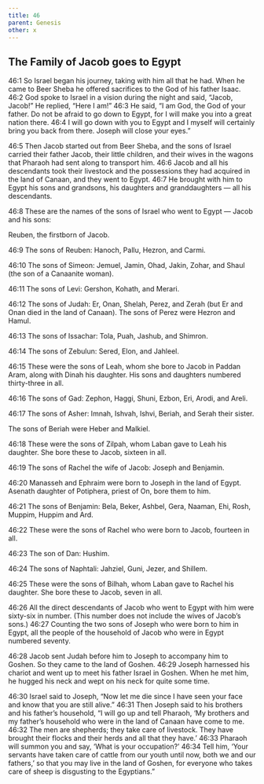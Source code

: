 ```yaml
---
title: 46
parent: Genesis
other: x
---
```


## The Family of Jacob goes to Egypt

<a name="46:1">46:1</a> So Israel began his journey, taking with him all that he had. When he came to Beer Sheba he offered sacrifices to the God of his father Isaac. <a name="46:2">46:2</a> God spoke to Israel in a vision during the night and said, “Jacob, Jacob!” He replied, “Here I am!” <a name="46:3">46:3</a> He said, “I am God, the God of your father. Do not be afraid to go down to Egypt, for I will make you into a great nation there. <a name="46:4">46:4</a> I will go down with you to Egypt and I myself will certainly bring you back from there. Joseph will close your eyes.”

<a name="46:5">46:5</a> Then Jacob started out from Beer Sheba, and the sons of Israel carried their father Jacob, their little children, and their wives in the wagons that Pharaoh had sent along to transport him. <a name="46:6">46:6</a> Jacob and all his descendants took their livestock and the possessions they had acquired in the land of Canaan, and they went to Egypt. <a name="46:7">46:7</a> He brought with him to Egypt his sons and grandsons, his daughters and granddaughters — all his descendants.

<a name="46:8">46:8</a> These are the names of the sons of Israel who went to Egypt — Jacob and his sons:

Reuben, the firstborn of Jacob.

<a name="46:9">46:9</a> The sons of Reuben: Hanoch, Pallu, Hezron, and Carmi.

<a name="46:10">46:10</a> The sons of Simeon: Jemuel, Jamin, Ohad, Jakin, Zohar, and Shaul (the son of a Canaanite woman).

<a name="46:11">46:11</a> The sons of Levi: Gershon, Kohath, and Merari.

<a name="46:12">46:12</a> The sons of Judah: Er, Onan, Shelah, Perez, and Zerah (but Er and Onan died in the land of Canaan). The sons of Perez were Hezron and Hamul. 

<a name="46:13">46:13</a> The sons of Issachar: Tola, Puah, Jashub, and Shimron.

<a name="46:14">46:14</a> The sons of Zebulun: Sered, Elon, and Jahleel.

<a name="46:15">46:15</a> These were the sons of Leah, whom she bore to Jacob in Paddan Aram, along with Dinah his daughter. His sons and daughters numbered thirty-three in all.

<a name="46:16">46:16</a> The sons of Gad: Zephon, Haggi, Shuni, Ezbon, Eri, Arodi, and Areli.

<a name="46:17">46:17</a> The sons of Asher: Imnah, Ishvah, Ishvi, Beriah, and Serah their sister.

The sons of Beriah were Heber and Malkiel.

<a name="46:18">46:18</a> These were the sons of Zilpah, whom Laban gave to Leah his daughter. She bore these to Jacob, sixteen in all.

<a name="46:19">46:19</a> The sons of Rachel the wife of Jacob:   Joseph and Benjamin.

<a name="46:20">46:20</a> Manasseh and Ephraim were born to Joseph in the land of Egypt. Asenath daughter of Potiphera, priest of On, bore them to him.

<a name="46:21">46:21</a> The sons of Benjamin: Bela, Beker, Ashbel, Gera, Naaman, Ehi, Rosh, Muppim, Huppim and Ard.

<a name="46:22">46:22</a> These were the sons of Rachel who were born to Jacob, fourteen in all.

<a name="46:23">46:23</a> The son of Dan: Hushim.

<a name="46:24">46:24</a> The sons of Naphtali: Jahziel, Guni, Jezer, and Shillem.

<a name="46:25">46:25</a> These were the sons of Bilhah, whom Laban gave to Rachel his daughter. She bore these to Jacob, seven in all.

<a name="46:26">46:26</a> All the direct descendants of Jacob who went to Egypt with him were sixty-six in number. (This number does not include the wives of Jacob’s sons.) <a name="46:27">46:27</a> Counting the two sons of Joseph who were born to him in Egypt, all the people of the household of Jacob who were in Egypt numbered seventy.

<a name="46:28">46:28</a> Jacob sent Judah before him to Joseph to accompany him to Goshen. So they came to the land of Goshen. <a name="46:29">46:29</a> Joseph harnessed his chariot and went up to meet his father Israel in Goshen. When he met him, he hugged his neck and wept on his neck for quite some time.

<a name="46:30">46:30</a> Israel said to Joseph, “Now let me die since I have seen your face and know that you are still alive.” <a name="46:31">46:31</a> Then Joseph said to his brothers and his father’s household, “I will go up and tell Pharaoh, ‘My brothers and my father’s household who were in the land of Canaan have come to me. <a name="46:32">46:32</a> The men are shepherds; they take care of livestock. They have brought their flocks and their herds and all that they have.’ <a name="46:33">46:33</a> Pharaoh will summon you and say, ‘What is your occupation?’ <a name="46:34">46:34</a> Tell him, ‘Your servants have taken care of cattle from our youth until now, both we and our fathers,’ so that you may live in the land of Goshen, for everyone who takes care of sheep is disgusting to the Egyptians.”
